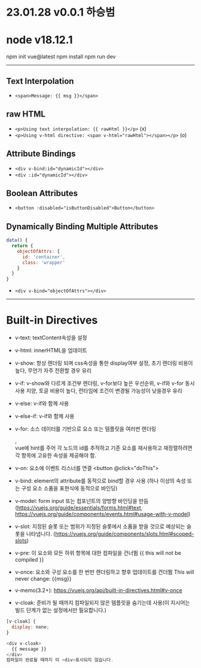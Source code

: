 # 23.01.28 v0.0.1 하승범

# node v18.12.1

npm init vue@latest
npm install
npm run dev

---

## Text Interpolation

- `<span>Message: {{ msg }}</span>`

## raw HTML

- `<p>Using text interpolation: {{ rawHtml }}</p>` (x)
- `<p>Using v-html directive: <span v-html="rawHtml"></span></p>` (o) <!-- xss취약점 가능성 -->

## Attribute Bindings

- `<div v-bind:id="dynamicId"></div>`
- `<div :id="dynamicId"></div>`

## Boolean Attributes

- `<button :disabled="isButtonDisabled">Button</button>`

## Dynamically Binding Multiple Attributes

```javascript
data() {
  return {
    objectOfAttrs: {
      id: 'container',
      class: 'wrapper'
    }
  }
}
```

- `<div v-bind="objectOfAttrs"></div>`

---

# Built-in Directives

- v-text: textContent속성을 설정

- v-html: innerHTML을 업데이트

- v-show: 항상 렌더링 되며 css속성을 통한 display여부 설정, 초기 렌더링 비용이 높다, 무언가 자주 전환할 경우 유리

- v-if: v-show와 다르게 조건부 렌더링, v-for보다 높은 우선순위, v-if와 v-for 동시사용 지양, 토글 비용이 높다, 런타임에 조건이 변경될 가능성이 낮을경우 유리
- v-else: v-if와 함께 사용

- v-else-if: v-if와 함께 사용

- v-for: 소스 데이터를 기반으로 요소 또는 템플릿을 여러번 렌더링 <div v-for="item in items">, <div v-for="(item, index) in items"></div>
  vue에 hint를 주어 각 노드의 id를 추적하고 기존 요소를 재사용하고 재정렬하려면 각 항목에 고유한 속성을 제공해야 함. <div v-for="item in items" :key="item.id">

- v-on: 요소에 이벤트 리스너를 연결 <button @click="doThis"></button>

- v-bind: element의 attribute를 동적으로 bind할 경우 사용 (하나 이상의 속성 또는 구성 요소 소품을 표현식에 동적으로 바인딩)

- v-model: form input 또는 컴포넌트의 양방향 바인딩을 만듬 (https://vuejs.org/guide/essentials/forms.html#text, https://vuejs.org/guide/components/events.html#usage-with-v-model)

- v-slot: 지정된 슬롯 또는 범위가 지정된 슬롯에서 소품을 받을 것으로 예상되는 슬롯을 나타냅니다. (https://vuejs.org/guide/components/slots.html#scoped-slots)

- v-pre: 이 요소와 모든 하위 항목에 대한 컴파일을 건너뜀 <span v-pre>{{ this will not be compiled }}</span>

- v-once: 요소와 구성 요소를 한 번만 렌더링하고 향후 업데이트를 건더뜀 <span v-once>This will never change: {{msg}}</span>

- v-memo(3.2+): https://vuejs.org/api/built-in-directives.html#v-once

- v-cloak: 준비가 될 때까지 컴파일되지 않은 템플릿을 숨기는데 사용(이 지시어는 빌드 단계가 없는 설정에서만 필요합니다.)

```javascript
[v-cloak] {
  display: none;
}

<div v-cloak>
  {{ message }}
</div>
컴파일이 완료될 때까지 이 <div>표시되지 않습니다.
```
